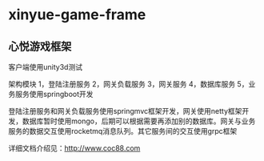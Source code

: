 # xinyue-game-frame

心悦游戏框架
------------------------------------------------------------------------------------------------------------------
客户端使用unity3d测试

架构模块
1，登陆注册服务
2，网关负载服务
3，网关服务
4，数据库服务
5，业务服务使用springboot开发

登陆注册服务和网关负载服务使用springmvc框架开发，网关使用netty框架开发，数据库暂时使用mongo，后期可以根据需要再添加别的数据库。网关与业务服务的数据交互使用rocketmq消息队列。其它服务间的交互使用grpc框架

详细文档介绍见：http://www.coc88.com



